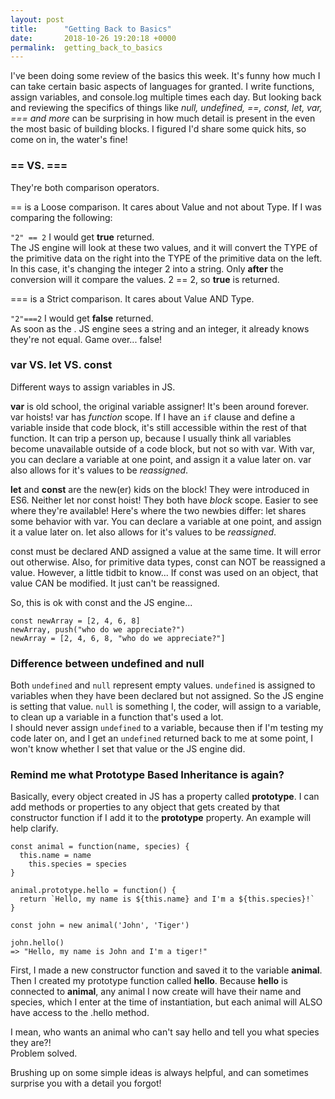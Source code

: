 ```yaml
---
layout: post
title:      "Getting Back to Basics"
date:       2018-10-26 19:20:18 +0000
permalink:  getting_back_to_basics
---
```



I've been doing some review of the basics this week.  It's funny how much I can take certain basic aspects of languages for granted.  I write functions, assign variables, and console.log multiple times each day.  But looking back and reviewing the specifics of things like *null, undefined, ==, const, let, var, === and more* can be surprising in how much detail is present in the even the most basic of building blocks.  I figured I'd share some quick hits, so come on in, the water's fine!

### == VS. ===
They're both comparison operators.

== is a Loose comparison.  It cares about Value and not about Type.  If I was comparing the following:

`"2" == 2` 
I would get **true** returned.  
The JS engine will look at these two values, and it will convert the TYPE of the primitive data on the right into the TYPE of the primitive data on the left.  In this case, it's changing the integer 2 into a string.  Only **after** the conversion will it compare the values.  2 == 2, so **true** is returned.

=== is a Strict comparison. It cares about Value AND Type.

`"2"===2` 
I would get **false** returned.  
As soon as the . JS engine sees a string and an integer, it already knows they're not equal.  Game over... false!

### var VS. let VS. const
Different ways to assign variables in JS.

**var** is old school, the original variable assigner!  It's been around forever.  
var hoists!
var has *function* scope.  If I have an `if` clause and define a variable inside that code block, it's still accessible within the rest of that function.  It can trip a person up, because I usually think all variables become unavailable outside of a code block, but not so with var.
With var, you can declare a variable at one point, and assign it a value later on.
var also allows for it's values to be *reassigned*.

**let** and **const** are the new(er) kids on the block!  They were introduced in ES6.
Neither let nor const hoist!
They both have *block* scope.  Easier to see where they're available!
Here's where the two newbies differ:
let shares some behavior with var.  You can declare a variable at one point, and assign it a value later on.
let also allows for it's values to be *reassigned*.

const must be declared AND assigned a value at the same time.  It will error out otherwise.
Also, for primitive data types, const can NOT be reassigned a value.
However, a little tidbit to know... If const was used on an object, that value CAN be modified.  It just can't be reassigned.

So, this is ok with const and the JS engine...

```
const newArray = [2, 4, 6, 8]
newArray, push("who do we appreciate?")
newArray = [2, 4, 6, 8, "who do we appreciate?"]
```

### Difference between undefined and null

Both `undefined` and `null` represent empty values.
`undefined` is assigned to variables when they have been declared but not assigned.  So the JS engine is setting that value.
`null` is something I, the coder, will assign to a variable, to clean up a variable in a function that's used a lot.  
I should never assign `undefined` to a variable, because then if I'm testing my code later on, and I get an `undefined` returned back to me at some point, I won't know whether I set that value or the JS engine did.

### Remind me what Prototype Based Inheritance is again?

Basically, every object created in JS has a property called **prototype**.  I can add methods or properties to any object that gets created by that constructor function if I add it to the **prototype** property.  An example will help clarify.

```
const animal = function(name, species) {
  this.name = name
	this.species = species
}

animal.prototype.hello = function() {
  return `Hello, my name is ${this.name} and I'm a ${this.species}!`
}

const john = new animal('John', 'Tiger')

john.hello()
=> "Hello, my name is John and I'm a tiger!"
```

First, I made a new constructor function and saved it to the variable **animal**.
Then I created my prototype function called **hello**.
Because **hello** is connected to **animal**, any animal I now create will have their name and species, which I enter at the time of instantiation, but each animal will ALSO have access to the .hello method.

I mean, who wants an animal who can't say hello and tell you what species they are?!  
Problem solved.


Brushing up on some simple ideas is always helpful, and can sometimes surprise you with a detail you forgot!




